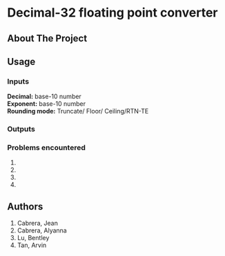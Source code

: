 # Decimal-32 floating point converter
## About The Project


## Usage
### Inputs
**Decimal:** base-10 number <br>
**Exponent:** base-10 number <br>
**Rounding mode:** Truncate/ Floor/ Ceiling/RTN-TE

### Outputs

### Problems encountered
1. 
2. 
3. 
4. 

## Authors

1. Cabrera, Jean
2. Cabrera, Alyanna
3. Lu, Bentley
4. Tan, Arvin